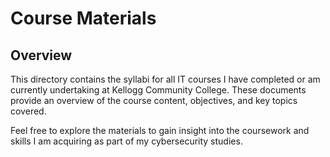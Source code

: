 # Course Materials

## Overview

This directory contains the syllabi for all IT courses I have completed or am currently undertaking at Kellogg Community College. These documents provide an overview of the course content, objectives, and key topics covered.

Feel free to explore the materials to gain insight into the coursework and skills I am acquiring as part of my cybersecurity studies.
